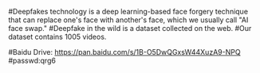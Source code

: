#Deepfakes technology is a deep learning-based face forgery technique that can replace one's face with another's face, which we usually call "AI face swap."
#Deepfake in the wild is a dataset collected on the web.
#Our dataset contains 1005 videos.

#Baidu Drive: https://pan.baidu.com/s/1B-O5DwQGxsW44XuzA9-NPQ
#passwd:qrg6